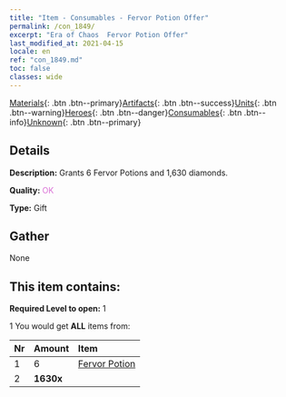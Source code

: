 ```yaml
---
title: "Item - Consumables - Fervor Potion Offer"
permalink: /con_1849/
excerpt: "Era of Chaos  Fervor Potion Offer"
last_modified_at: 2021-04-15
locale: en
ref: "con_1849.md"
toc: false
classes: wide
---
```

 [Materials](/Items/){: .btn .btn--primary}[Artifacts](/Items/Artifacts/){: .btn .btn--success}[Units](/Items/Units/){: .btn .btn--warning}[Heroes](/Items/Heroes/){: .btn .btn--danger}[Consumables](/Items/Consumables/){: .btn .btn--info}[Unknown](/Items/Unknown/){: .btn .btn--primary}

## Details
 **Description:** Grants 6 Fervor Potions and 1,630 diamonds.

 **Quality:** <span style="color: #DA70D6">OK</span>

 **Type:** Gift

## Gather

  None

## This item contains:

 **Required Level to open:** 1

 1 You would get **ALL** items  from:

  | Nr | Amount |     Item    |
  |:---|:-------|:------------|
  | 1 | 6 | [Fervor Potion](/Items/con_1850/) |  | 
  | 2 |  **1630x** | <i class="fas fa-gem"/> |  | 
